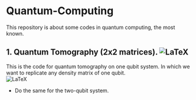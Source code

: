 # Quantum-Computing

This repository is about some codes in quantum computing, the most known.

## 1. Quantum Tomography (2x2 matrices). ![LaTeX](https://img.shields.io/badge/COMPLETE-30%25-orange)

This is the code for quantum tomography on one qubit system. In which we want to replicate any density matrix of one qubit.  
![LaTeX](https://img.shields.io/badge/IMPROVEMENTS-1-ff69b4)
* Do the same for the two-qubit system.
